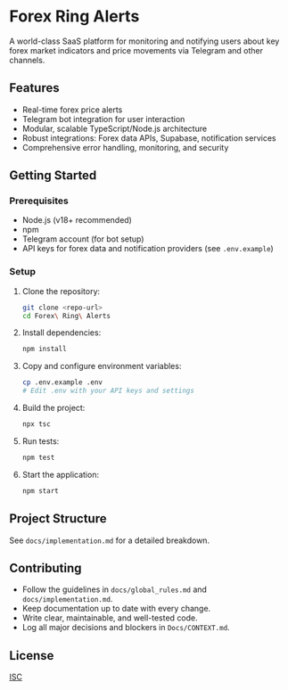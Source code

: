 # Forex Ring Alerts

A world-class SaaS platform for monitoring and notifying users about key forex market indicators and price movements via Telegram and other channels.

## Features
- Real-time forex price alerts
- Telegram bot integration for user interaction
- Modular, scalable TypeScript/Node.js architecture
- Robust integrations: Forex data APIs, Supabase, notification services
- Comprehensive error handling, monitoring, and security

## Getting Started

### Prerequisites
- Node.js (v18+ recommended)
- npm
- Telegram account (for bot setup)
- API keys for forex data and notification providers (see `.env.example`)

### Setup
1. Clone the repository:
   ```bash
   git clone <repo-url>
   cd Forex\ Ring\ Alerts
   ```
2. Install dependencies:
   ```bash
   npm install
   ```
3. Copy and configure environment variables:
   ```bash
   cp .env.example .env
   # Edit .env with your API keys and settings
   ```
4. Build the project:
   ```bash
   npx tsc
   ```
5. Run tests:
   ```bash
   npm test
   ```
6. Start the application:
   ```bash
   npm start
   ```

## Project Structure
See `docs/implementation.md` for a detailed breakdown.

## Contributing
- Follow the guidelines in `docs/global_rules.md` and `docs/implementation.md`.
- Keep documentation up to date with every change.
- Write clear, maintainable, and well-tested code.
- Log all major decisions and blockers in `Docs/CONTEXT.md`.

## License
[ISC](LICENSE)
